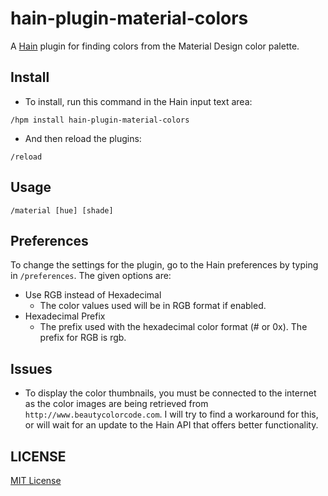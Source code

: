 # hain-plugin-material-colors
A [Hain](https://github.com/appetizermonster/hain) plugin for finding colors from the Material Design color palette.

## Install

- To install, run this command in the Hain input text area:

```
/hpm install hain-plugin-material-colors
```
- And then reload the plugins:

```
/reload
```

## Usage

```
/material [hue] [shade]
```

## Preferences
To change the settings for the plugin, go to the Hain preferences by typing in `/preferences`.
The given options are:
- Use RGB instead of Hexadecimal
  - The color values used will be in RGB format if enabled.
- Hexadecimal Prefix
  - The prefix used with the hexadecimal color format (# or 0x). The prefix for RGB is rgb.

## Issues
- To display the color thumbnails, you must be connected to the internet as the color images are being retrieved from `http://www.beautycolorcode.com`. I will try to find a workaround for this, or will wait for an update to the Hain API that offers better functionality.

## LICENSE

[MIT License](LICENSE)
